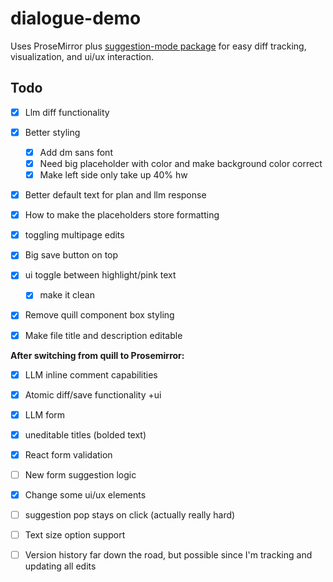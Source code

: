 # dialogue-demo

Uses ProseMirror plus [suggestion-mode package](https://github.com/davefowler/prosemirror-suggestion-mode) for easy diff tracking, visualization, and ui/ux interaction.

## Todo

- [x] Llm diff functionality 
- [x] Better styling
  - [x] Add dm sans font 
  - [x] Need big placeholder with color and make background color correct 
  - [x] Make left side only take up 40% hw
- [x] Better default text for plan and llm response
- [x] How to make the placeholders store formatting
- [x] toggling multipage edits
- [x] Big save button on top
- [x] ui toggle between highlight/pink text
  - [x] make it clean
- [x] Remove quill component box styling
- [x] Make file title and description editable

        
**After switching from quill to Prosemirror:**  

- [x] LLM inline comment capabilities
- [x] Atomic diff/save functionality +ui
- [x] LLM form
- [x] uneditable titles (bolded text)
- [x] React form validation
- [ ] New form suggestion logic
- [x] Change some ui/ux elements
- [ ] suggestion pop stays on click (actually really hard)



- [ ] Text size option support
- [ ] Version history far down the road, but possible since I'm tracking and updating all edits



